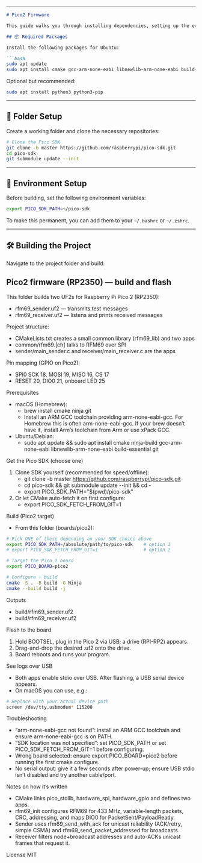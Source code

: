 
---

```markdown
# Pico2 Firmware

This guide walks you through installing dependencies, setting up the environment, and building the project.

## 📦 Required Packages

Install the following packages for Ubuntu:

```bash
sudo apt update
sudo apt install cmake gcc-arm-none-eabi libnewlib-arm-none-eabi build-essential git
```

Optional but recommended:

```bash
sudo apt install python3 python3-pip
```

---

## 📁 Folder Setup

Create a working folder and clone the necessary repositories:

```bash
# Clone the Pico SDK
git clone -b master https://github.com/raspberrypi/pico-sdk.git
cd pico-sdk
git submodule update --init

```

---

## 🔧 Environment Setup

Before building, set the following environment variables:

```bash
export PICO_SDK_PATH=~/pico-sdk
```

To make this permanent, you can add them to your `~/.bashrc` or `~/.zshrc`.

---

## 🛠️ Building the Project

Navigate to the project folder and build:

## Pico2 firmware (RP2350) — build and flash

This folder builds two UF2s for Raspberry Pi Pico 2 (RP2350):
- rfm69_sender.uf2 — transmits test messages
- rfm69_receiver.uf2 — listens and prints received messages

Project structure:
- CMakeLists.txt creates a small common library (rfm69_lib) and two apps
- common/rfm69.[ch] talks to RFM69 over SPI
- sender/main_sender.c and receiver/main_receiver.c are the apps

Pin mapping (GPIO on Pico2):
- SPI0 SCK 18, MOSI 19, MISO 16, CS 17
- RESET 20, DIO0 21, onboard LED 25

Prerequisites
- macOS (Homebrew):
	- brew install cmake ninja git
	- Install an ARM GCC toolchain providing arm-none-eabi-gcc. For Homebrew this is often arm-none-eabi-gcc. If your brew doesn’t have it, install Arm’s toolchain from Arm or use xPack GCC.
- Ubuntu/Debian:
	- sudo apt update && sudo apt install cmake ninja-build gcc-arm-none-eabi libnewlib-arm-none-eabi build-essential git

Get the Pico SDK (choose one)
1) Clone SDK yourself (recommended for speed/offline):
	 - git clone -b master https://github.com/raspberrypi/pico-sdk.git
	 - cd pico-sdk && git submodule update --init && cd -
	 - export PICO_SDK_PATH="$(pwd)/pico-sdk"
2) Or let CMake auto-fetch it on first configure:
	 - export PICO_SDK_FETCH_FROM_GIT=1

Build (Pico2 target)
- From this folder (boards/pico2):

```bash
# Pick ONE of these depending on your SDK choice above
export PICO_SDK_PATH=/absolute/path/to/pico-sdk    # option 1
# export PICO_SDK_FETCH_FROM_GIT=1                 # option 2

# Target the Pico 2 board
export PICO_BOARD=pico2

# Configure + build
cmake -S . -B build -G Ninja
cmake --build build -j
```

Outputs
- build/rfm69_sender.uf2
- build/rfm69_receiver.uf2

Flash to the board
1) Hold BOOTSEL, plug in the Pico 2 via USB; a drive (RPI-RP2) appears.
2) Drag-and-drop the desired .uf2 onto the drive.
3) Board reboots and runs your program.

See logs over USB
- Both apps enable stdio over USB. After flashing, a USB serial device appears.
- On macOS you can use, e.g.:

```bash
# Replace with your actual device path
screen /dev/tty.usbmodem* 115200
```

Troubleshooting
- “arm-none-eabi-gcc not found”: install an ARM GCC toolchain and ensure arm-none-eabi-gcc is on PATH.
- “SDK location was not specified”: set PICO_SDK_PATH or set PICO_SDK_FETCH_FROM_GIT=1 before configuring.
- Wrong board selected: ensure export PICO_BOARD=pico2 before running the first cmake configure.
- No serial output: give it a few seconds after power-up; ensure USB stdio isn’t disabled and try another cable/port.

Notes on how it’s written
- CMake links pico_stdlib, hardware_spi, hardware_gpio and defines two apps.
- rfm69_init configures RFM69 for 433 MHz, variable-length packets, CRC, addressing, and maps DIO0 for PacketSent/PayloadReady.
- Sender uses rfm69_send_with_ack for unicast reliability (ACK/retry, simple CSMA) and rfm69_send_packet_addressed for broadcasts.
- Receiver filters node+broadcast addresses and auto-ACKs unicast frames that request it.

License
MIT